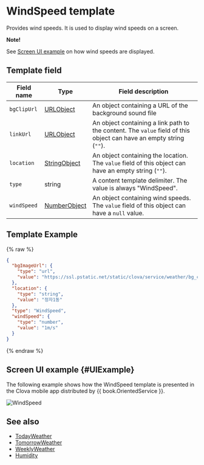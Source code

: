 # WindSpeed template
Provides wind speeds. It is used to display wind speeds on a screen.

<div class="note">
<p><strong>Note!</strong></p>
<p>See <a href="#UIExample">Screen UI example</a> on how wind speeds are displayed.</p>
</div>

## Template field

| Field name       | Type    | Field description                     |
|---------------|---------|-----------------------------|
| `bgClipUrl`     | [URLObject](/CIC/References/ContentTemplates/Shared_Objects.md#URLObject) | An object containing a URL of the background sound file |
| `linkUrl`       | [URLObject](/CIC/References/ContentTemplates/Shared_Objects.md#URLObject) | An object containing a link path to the content. The `value` field of this object can have an empty string (`""`).   |
| `location`      | [StringObject](/CIC/References/ContentTemplates/Shared_Objects.md#StringObject) | An object containing the location. The `value` field of this object can have an empty string (`""`).   |
| `type`          | string | A content template delimiter. The value is always "WindSpeed". |
| `windSpeed`     | [NumberObject](/CIC/References/ContentTemplates/Shared_Objects.md#NumberObject) | An object containing wind speeds. The `value` field of this object can have a `null` value.   |

## Template Example

{% raw %}
```json
{
  "bgImageUrl": {
    "type": "url",
    "value": "https://ssl.pstatic.net/static/clova/service/weather/bg_cloud_night.mp4"
  },
  "location": {
    "type": "string",
    "value": "정자1동"
  },
  "type": "WindSpeed",
  "windSpeed": {
    "type": "number",
    "value": "1m/s"
  }
}
```
{% endraw %}

## Screen UI example {#UIExample}
The following example shows how the WindSpeed template is presented in the Clova mobile app distributed by {{ book.OrientedService }}.

![WindSpeed](/CIC/Resources/Images/Content-Template-WindSpeed.png)

## See also
* [TodayWeather](/CIC/References/ContentTemplates/TodayWeather.md)
* [TomorrowWeather](/CIC/References/ContentTemplates/TomorrowWeather.md)
* [WeeklyWeather](/CIC/References/ContentTemplates/Humidity.md)
* [Humidity](/CIC/References/ContentTemplates/Humidity.md)